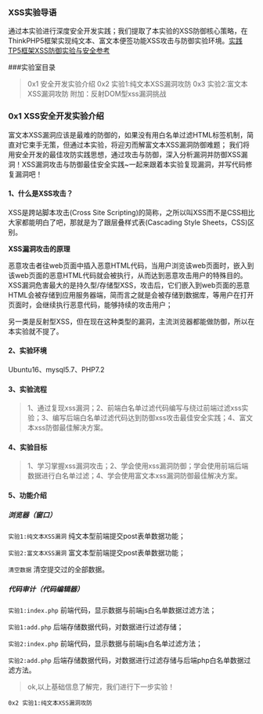 ### XSS实验导语
通过本实验进行深度安全开发实践；我们提取了本实验的XSS防御核心策略，在ThinkPHP5框架实现纯文本、富文本便签功能XSS攻击与防御实验环境。[实践TP5框架XSS防御实验与安全参考](https://www.anquanlong.com/lab_detail?lib=16 "实践TP5框架XSS防御实验与安全参考")

###实验室目录
>0x1 安全开发实验介绍
0x2 实验1:纯文本XSS漏洞攻防
0x3 实验2:富文本XSS漏洞攻防
附加：反射DOM型xss漏洞挑战

### 0x1 XSS安全开发实验介绍
富文本XSS漏洞应该是最难的防御的，如果没有用白名单过滤HTML标签机制，简直对它束手无策，但通过本实验，将迎刃而解富文本XSS漏洞防御难题；
我们将用安全开发的最佳攻防实践思想，通过攻击与防御，深入分析漏洞并防御XSS漏洞！XSS漏洞攻击与防御最佳安全实践~一起来跟着本实验复现漏洞，并写代码修复漏洞吧！
#### 1、什么是XSS攻击？

XSS是跨站脚本攻击(Cross Site Scripting)的简称，之所以叫XSS而不是CSS相比大家都能明白了吧，那就是为了跟层叠样式表(Cascading Style Sheets，CSS)区别。

**XSS漏洞攻击的原理**

恶意攻击者往web页面中插入恶意HTML代码，当用户浏览该web页面时，嵌入到该web页面的恶意HTML代码就会被执行，从而达到恶意攻击用户的特殊目的。
XSS漏洞危害最大的是持久型/存储型XSS，攻击后，它们嵌入到web页面的恶意HTML会被存储到应用服务器端，简而言之就是会被存储到数据库，等用户在打开页面时，会继续执行恶意代码，能够持续的攻击用户；

另一类是反射型XSS，但在现在这种类型的漏洞，主流浏览器都能做防御，所以在本实验就不提了。

#### 2、实验环境
Ubuntu16、mysql5.7、PHP7.2
#### 3、实验流程
>1、通过复现xss漏洞；2、前端白名单过滤代码编写与绕过前端过滤xss实验；3、编写后端白名单过滤代码达到防御xss攻击最佳安全实践；4、富文本xss防御最佳解决方案。

#### 4、实验目标
>1、学习掌握xss漏洞攻击；2、学会使用xss漏洞防御；学会使用前端后端数据进行白名单过滤；4、学会使用富文本xss漏洞防御最佳解决方案。

#### 5、功能介绍
##### 浏览器（窗口）
`实验1:纯文本XSS漏洞` 纯文本型前端提交post表单数据功能；

`实验2:富文本XSS漏洞` 富文本型前端提交post表单数据功能；

`清空数据` 清空提交过的全部数据。

##### 代码审计（代码编辑器）
`实验1:index.php` 前端代码，显示数据与前端js白名单数据过滤方法；

`实验1:add.php` 后端存储数据代码，对数据进行过滤存储；

`实验2:index.php` 前端代码，显示数据与前端js白名单过滤方法；

`实验2:add.php`  后端存储数据代码，对数据进行过滤存储与后端php白名单数据过滤方法。

>ok,以上基础信息了解完，我们进行下一步实验！

`0x2 实验1:纯文本XSS漏洞攻防`

